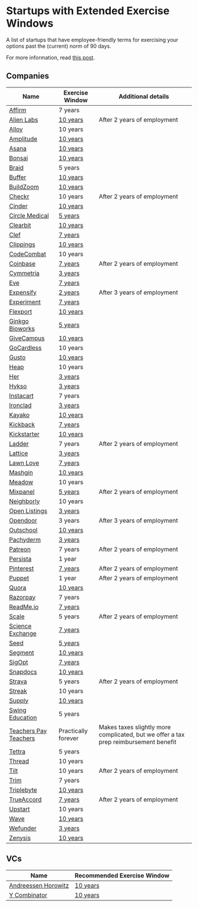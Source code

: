 # Startups with Extended Exercise Windows

A list of startups that have employee-friendly terms for exercising your options past the (current) norm of 90 days.

For more information, read [this post](http://zachholman.com/posts/fuck-your-90-day-exercise-window/).

## Companies

Name | Exercise Window | Additional details
---- | ---- | ----
[Affirm](https://www.affirm.com/) | 7 years
[Alien Labs](https://alien.ai) | [10 years](https://twitter.com/mirceap/status/704442936906412033) | After 2 years of employment
[Alloy](https://alloy.ai) | 10 years
[Amplitude](https://amplitude.com) | [10 years](https://amplitude.com/blog/2015/12/01/employee-equity-is-broken-heres-our-fix/)
[Asana](https://asana.com) | [10 years](https://twitter.com/moskov/status/623281365983842304)
[Bonsai](https://www.hellobonsai.com/) | [10 years](https://triplebyte.com/startup/bonsai)
[Braid](https://braidhq.com) | 5 years
[Buffer](https://buffer.com) | [10 years](https://open.buffer.com/explaining-equity/)
[BuildZoom](https://www.buildzoom.com/) | [10 years](https://triplebyte.com/startup/buildzoom)
[Checkr](https://checkr.com) | 10 years | After 2 years of employment
[Cinder](https://cindercooks.com/) | [10 years](https://triplebyte.com/startup/cinder)
[Circle Medical](https://www.circlemedical.com/) | [5 years](https://triplebyte.com/startup/circle-medical)
[Clearbit](https://clearbit.com) | [10 years](http://blog.clearbit.com/stock)
[Clef](https://getclef.com) | [7 years](https://github.com/clef/handbook/blob/master/Hiring%20Documents/Guide%20to%20Your%20Equity.md#exercising-your-options)
[Clippings](https://clippings.com) | [10 years](https://github.com/clippings/join-us/blob/master/share-options.md#readme)
[CodeCombat](http://codecombat.com) | 10 years
[Coinbase](https://coinbase.com) | [7 years](https://medium.com/@barmstrong/improving-equity-compensation-at-coinbase-8749979409c3#.3qzgb59ec) | After 2 years of employment
[Cymmetria](https://www.cymmetria.com/) | [3 years](https://triplebyte.com/startup/cymmetria)
[Eve](http://witheve.com/) | [7 years](https://triplebyte.com/startup/eve)
[Expensify](https://expensify.com) | [2 years](http://blog.expensify.com/2015/10/05/building-a-pro-employee-company-updating-equity-distribution-at-expensify/) | After 3 years of employment
[Experiment](https://experiment.com/) | [7 years](https://triplebyte.com/startup/experiment)
[Flexport](https://www.flexport.com/) | [10 years](https://www.flexport.com/blog/10-year-option-exercise-window/)
[Ginkgo Bioworks](http://www.ginkgobioworks.com/) | [5 years](https://triplebyte.com/startup/ginkgo-bioworks)
[GiveCampus](https://www.givecampus.com/) | [10 years](https://triplebyte.com/startup/givecampus)
[GoCardless](https://gocardless.com) | 10 years
[Gusto](https://gusto.com/) | [10 years](https://triplebyte.com/startup/gusto)
[Heap](https://heapanalytics.com) | 10 years
[Her](https://weareher.com/) | [3 years](https://triplebyte.com/startup/her)
[Hykso](https://www.hykso.com/) | [3 years](https://triplebyte.com/startup/hykso)
[Instacart](https://www.instacart.com) | 7 years
[Ironclad](https://www.ironcladapp.com/) | [3 years](https://triplebyte.com/startup/ironclad)
[Kayako](https://www.kayako.com) | [10 years](https://twitter.com/jmedwards/status/685778938992410625)
[Kickback](https://kickback.com/) | [7 years](https://triplebyte.com/startup/kickback)
[Kickstarter](https://www.kickstarter.com/) | [10 years](https://medium.com/@BreakoutList/tech-startups-that-give-employees-a-large-window-to-exercise-options-32f6cb3afde4#.ndzkru86k)
[Ladder](https://ladderlife.com/) | 7 years | After 2 years of employment
[Lattice](https://latticehq.com/) | [3 years](https://triplebyte.com/startup/lattice)
[Lawn Love](https://lawnlove.com/) | [7 years](hhttps://triplebyte.com/startup/lawn-love)
[Mashgin](http://mashgin.com/) | [10 years](https://triplebyte.com/startup/mashgin)
[Meadow](https://getmeadow.com) | 10 years
[Mixpanel](https://mixpanel.com) | [5 years](https://blog.mixpanel.com/2017/03/14/employee-equity/) | After 2 years of employment
[Neighborly](https://neighborly.com/) | 10 years
[Open Listings](https://www.openlistings.com/) | [3 years](https://triplebyte.com/startup/open-listings)
[Opendoor](https://www.opendoor.com/) | 3 years | After 3 years of employment
[Outschool](https://outschool.com/) | [10 years](https://triplebyte.com/startup/outschool)
[Pachyderm](http://pachyderm.io/) | [3 years](https://triplebyte.com/startup/pachyderm)
[Patreon](https://www.patreon.com/) | 7 years | After 2 years of employment
[Persista](http://persista.com) | 1 year
[Pinterest](https://www.pinterest.com) | [7 years](https://medium.com/@michaeldeangelo/unlocking-the-golden-handcuffs-6ac855a371f9#.v2zmf6j32) | After 2 years of employment
[Puppet](https://puppet.com) | 1 year | After 2 years of employment
[Quora](https://quora.com) | [10 years](https://twitter.com/adamdangelo/status/623734971090518017)
[Razorpay](https://razorpay.com/) | 7 years
[ReadMe.io](http://readme.io/) | [7 years](https://triplebyte.com/startup/readme-io)
[Scale](https://www.scaleapi.com/) | 5 years | After 2 years of employment
[Science Exchange](https://www.scienceexchange.com/) | [7 years](https://triplebyte.com/startup/science-exchange)
[Seed](https://seed.co/) | [5 years](https://triplebyte.com/startup/seed)
[Segment](https://segment.com) | [10 years](https://twitter.com/calvinfo/status/622550129518612481)
[SigOpt](https://sigopt.com/) | [7 years](https://triplebyte.com/startup/sigopt)
[Snapdocs](https://www.snapdocs.com/) | [10 years](https://triplebyte.com/startup/snapdocs)
[Strava](https://www.strava.com/) | 5 years | After 2 years of employment
[Streak](https://www.streak.com/) | 10 years
[Supply](http://www.madebysupply.com/) | [10 years](https://triplebyte.com/startup/supply)
[Swing Education](https://swingeducation.com) | 5 years 
[Teachers Pay Teachers](https://teacherspayteachers.com) | Practically forever | Makes taxes slightly more complicated, but we offer a tax prep reimbursement benefit
[Tettra](http://tettra.co) | 5 years
[Thread](https://www.thread.com/) | 10 years
[Tilt](http://tilt.com) | 10 years | After 2 years of employment
[Trim](http://www.asktrim.com/) | 7 years
[Triplebyte](https://triplebyte.com) | [10 years ](https://data.triplebyte.com/extending-stock-option-exercise-window-guide-43821b47cbbd)
[TrueAccord](https://trueaccord.com) | [7 years](http://blog.trueaccord.com/2016/06/why-we-chose-a-7-year-exercise-window-and-other-startup-thoughts/) | After 2 years of employment
[Upstart](https://www.upstart.com/) | 10 years
[Wave](http://www.wave.com/) | [10 years](https://triplebyte.com/startup/wave)
[Wefunder](https://wefunder.com/) | [3 years](https://triplebyte.com/startup/wefunder)
[Zenysis](http://www.zenysis.com/) | [10 years](https://triplebyte.com/startup/zenysis)

## VCs

Name | Recommended Exercise Window
---- | ----
[Andreessen Horowitz](https://a16z.com/) | [10 years](https://a16z.com/2016/07/26/options-plan/)
[Y Combinator](http://www.ycombinator.com/) | [10 years](https://triplebyte.com/blog/fixing-the-inequity-of-startup-equity)
